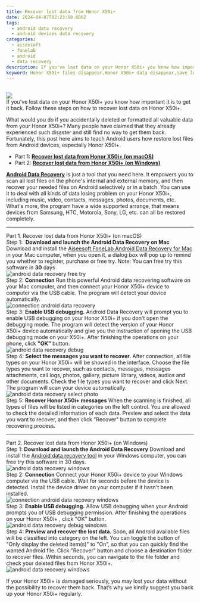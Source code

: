 ```yaml
---
title: Recover lost data from Honor X50i+
date: 2024-04-07T02:23:59.606Z
tags: 
  - android data recovery
  - android devices data recovery
categories: 
  - aiseesoft
  - fonelab
  - android
  - data recovery
description: If you've lost data on your Honor X50i+ you know how important it is to get it back. Follow these steps on how to recover lost data on Honor X50i+.
keyword: Honor X50i+ files disappear,Honor X50i+ data disappear,save lost data on Honor X50i+,Honor X50i+ data retrieval,restore deleted data on Honor X50i+,undelete data from Honor X50i+,how to recover data Honor X50i+,how to retrieve data from Honor X50i+,Honor X50i+ data disappeared,how do i recover data on Honor X50i+,does the Honor X50i+ have a backup for deleted data,how can i get data back on Honor X50i+
---
```

<br>
<img src="https://img0mobiles.techidaily.com/images/best-assets/devices/honor/honor-x50iplus/4.jpg" class="atpl-imgstyle"  /><br>
<div class="atpl-content atpl-for-fonelab-android recover-data">
<div class="atpl-post-description-part-1">
If you've lost data on your Honor X50i+ you know how important it is to get it back. Follow these steps on how to recover lost data on Honor X50i+.
</div>
<div class="atpl-post-device-model-description">
</div>
<div class="atpl-post-description-part-2">
<div class="tpl-content-sub-paragraph-normal">
  <p>
    What would you do if you accidentally deleted or formatted all valuable data from your Honor X50i+? Many people have claimed that they already experienced such disaster and still find no way to get them back. Fortunately, this post here aims to teach Android users how restore lost files from Android devices, especially Honor X50i+.
  </p>
</div>
</div>
<ul>
  <li>Part 1: <strong><a href="#p1">Recover lost data from Honor X50i+ (on macOS)</a></strong></li>
  <li>Part 2: <strong><a href="#p2">Recover lost data from Honor X50i+ (on Windows)</a></strong></li>
</ul>
<div class="atpl-post-description-part-3">
<div class="tpl-content-sub-paragraph-normal">
  <p>
    <a href="https://tools.techidaily.com/aiseesoft-android-data-recovery/" ><strong>Android Data Recovery</strong></a> is just a tool that you need here. It empowers you to scan all lost files on the phone's internal and external memory, and then recover your needed files on Android selectively or in a batch. You can use it to deal with all kinds of data losing problem on your Honor X50i+, including music, video, contacts, messages, photos, documents, etc. What's more, the program have a wide supported arrange, that means devices from Samsung, HTC, Motorola, Sony, LG, etc. can all be restored completely.
  </p>
</div>
</div>
<!-- Part 1 -->
<a id="p1" name="p1" ></a><hr>
<div>
  <span class="atpl-step-part-style">Part 1. Recover lost data from Honor X50i+ (on macOS)</span>
</div>  
<span class="atpl-stepstyle-a"><span>Step 1: </span></span> <strong>Download and launch the Android Data Recovery on Mac</strong>
Download and install the <a href="https://tools.techidaily.com/aiseesoft-android-data-recovery-for-mac/" >Aiseesoft FoneLab Android Data Recovery for Mac</a> in your Mac computer, when you open it, a dialog box will pop up to remind you whether to register, purchase or free try.
Note: You can free try this software in <strong>30</strong> days
<br>
<img src="https://tools.techidaily.com/images/apps/aiseesoft/android-data-recovery/mac-free-try.png" class="atpl-imgstyle" alt="android data recovery free try" /><br>
<span class="atpl-stepstyle-a"><span>Step 2: </span></span> <strong>Connection</strong>
Run this powerful Android data recovering software on your Mac computer, and then connect your Honor X50i+ device to computer via the USB cable. The program will detect your device automatically.
<br>
<img src="https://tools.techidaily.com/images/apps/aiseesoft/android-data-recovery/mac-connection-interface.jpg" class="atpl-imgstyle" alt="connection android data recovery" /><br>
<span class="atpl-stepstyle-a"><span>Step 3: </span></span> <strong>Enable USB debugging.</strong>
Android Data Recovery will prompt you to enable USB debugging on your Honor X50i+  if you don't open the debugging mode. The program will detect the version of your Honor X50i+ device automatically and give you the instruction of opening the USB debugging mode on your X50i+. After finishing the operations on your phone, click <strong>"OK"</strong> button.
<br>
<img src="https://tools.techidaily.com/images/apps/aiseesoft/android-data-recovery/mac-android-usb-debug.jpg"  class="atpl-imgstyle" alt="android data recovery debug" /><br>
<span class="atpl-stepstyle-a"><span>Step 4: </span></span> <strong>Select the messages you want to recover.</strong>
After connection, all file types on your Honor X50i+ will be showed in the interface. Choose the file types you want to recover, such as contacts, messages, messages attachments, call logs, photos, gallery, picture library, videos, audios and other documents. Check the file types you want to recover and click Next. The program will scan your device automatically.
<br>
<img src="https://tools.techidaily.com/images/apps/aiseesoft/android-data-recovery/mac-choose-type-photos.jpg" class="atpl-imgstyle" alt="android data recovery select photo" /><br>
<span class="atpl-stepstyle-a"><span>Step 5: </span></span> <strong>Recover Honor X50i+ messages</strong>
When the scanning is finished, all types of files will be listed in categories on the left control. You are allowed to check the detailed information of each data. Preview and select the data you want to recover, and then click "Recover" button to complete recovering process.
<a id="p2" name="p2"></a><hr>
<!-- Part 2 -->
<div>
  <span class="atpl-step-part-style">Part 2. Recover lost data from Honor X50i+ (on Windows)</span>
</div>
<span class="atpl-stepstyle-a"><span>Step 1: </span></span> <strong>Download and launch the Android Data Recovery</strong>
Download and install the <a href="https://tools.techidaily.com/aiseesoft-android-data-recovery-for-win/" >Android data recovery tool</a> in your Windows computer, you can free try this software in 30 days.
<br>
<img src="https://tools.techidaily.com/images/apps/aiseesoft/android-data-recovery/win-start-interface.png"  class="atpl-imgstyle" alt="android data recovery windows" /><br>
<span class="atpl-stepstyle-a"><span>Step 2: </span></span> <strong>Connection</strong>
Connect your Honor X50i+ device to your Windows computer via the USB cable. Wait for seconds before the device is detected. Install the device driver on your computer if it hasn't been installed.
<br>
<img src="https://tools.techidaily.com/images/apps/aiseesoft/android-data-recovery/win-connection-interface.png" class="atpl-imgstyle" alt="connection android data recovery windows" /><br>
<span class="atpl-stepstyle-a"><span>Step 3: </span></span> <strong>Enable USB debugging.</strong>
Allow USB debugging when your Android prompts you of USB debugging permission. After finishing the operations on your Honor X50i+ , click "OK" button.
<br>
<img src="https://tools.techidaily.com/images/apps/aiseesoft/android-data-recovery/win-android-usb-debug.png" class="atpl-imgstyle" alt="android data recovery debug windows" /><br>
<span class="atpl-stepstyle-a"><span>Step 4: </span></span> <strong>Preview and recover the lost data.</strong>
Soon, all Android available files will be classified into category on the left. You can toggle the button of "Only display the deleted item(s)" to "On", so that you can quickly find the wanted Android file. Click "Recover" button and choose a destination folder to recover files. Within seconds, you can navigate to the file folder and check your deleted files from Honor X50i+.
<br>
<img src="https://tools.techidaily.com/images/apps/aiseesoft/android-data-recovery/win-recover-photos.png" class="atpl-imgstyle" alt="android data recovery windows" /><br>
<div class="atpl-post-description-part-4">
<div class="tpl-content-sub-paragraph-normal">
    <p>
        If your Honor X50i+ is damaged seriously, you may lost your data without the possibility to recover them back. That’s why we kindly suggest you back up your Honor X50i+ regularly.
    </p>
</div>
</div>

</div>
<ins class="adsbygoogle"
    style="display:block"
    data-ad-format="autorelaxed"
    data-ad-client="ca-pub-7571918770474297"
    data-ad-slot="1223367746"></ins>


